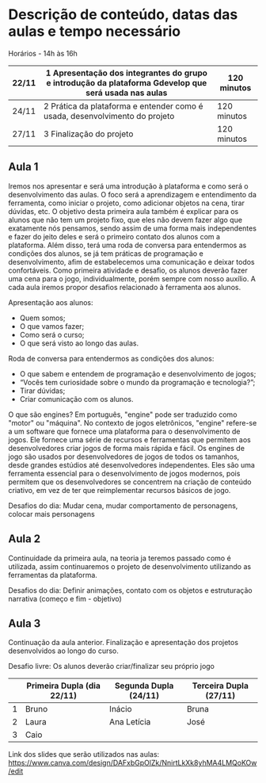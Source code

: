 # Descrição de conteúdo, datas das aulas e tempo necessário

Horários - 14h às 16h 

|22/11 | 1 Apresentação dos integrantes do grupo e introdução da plataforma Gdevelop que será usada nas aulas | 120 minutos|
|------|------------------------------------------------------------------------------------------------------|-----------|
|24/11 | 2 Prática da plataforma e entender como é usada, desenvolvimento do projeto | 120 minutos |
|27/11 | 3 Finalização do projeto | 120 minutos |

## Aula 1 
Iremos nos apresentar e será uma introdução à plataforma e como será o desenvolvimento das aulas. O foco será a aprendizagem e entendimento da ferramenta, como iniciar o projeto, como adicionar objetos na cena, tirar dúvidas, etc. O objetivo desta primeira aula também é explicar para os alunos que não tem um projeto fixo, que eles não devem fazer algo que exatamente nós pensamos, sendo assim de uma forma mais independentes e fazer do jeito deles e será o primeiro contato dos alunos com a plataforma. Além disso, terá uma roda de conversa para entendermos as condições dos alunos, se já tem práticas de programação e desenvolvimento, afim de estabelecemos uma comunicação e deixar todos confortáveis. Como primeira atividade e desafio, os alunos deverão fazer uma cena para o jogo, individualmente, porém sempre com nosso auxílio.  A cada aula iremos propor desafios relacionado à ferramenta aos alunos.


Apresentação aos alunos:
+	Quem somos;
+	O que vamos fazer;
+	Como será o curso;
+	O que será visto ao longo das aulas.

Roda de conversa para entendermos as condições dos alunos:
+	O que sabem e entendem de programação e desenvolvimento de jogos;
+	“Vocês tem curiosidade sobre o mundo da programação e tecnologia?”;
+	Tirar dúvidas;
+	Criar comunicação com os alunos.

O que são engines? Em português, "engine" pode ser traduzido como "motor" ou "máquina". No contexto de jogos eletrônicos, "engine" refere-se a um software que fornece uma plataforma para o desenvolvimento de jogos. Ele fornece uma série de recursos e ferramentas que permitem aos desenvolvedores criar jogos de forma mais rápida e fácil.
Os engines de jogo são usados por desenvolvedores de jogos de todos os tamanhos, desde grandes estúdios até desenvolvedores independentes. Eles são uma ferramenta essencial para o desenvolvimento de jogos modernos, pois permitem que os desenvolvedores se concentrem na criação de conteúdo criativo, em vez de ter que reimplementar recursos básicos de jogo.

Desafios do dia: Mudar cena, mudar comportamento de personagens, colocar mais personagens

## Aula 2 
Continuidade da primeira aula, na teoria ja teremos passado como é utilizada, assim continuaremos o projeto de desenvolvimento utilizando as ferramentas da plataforma.

Desafios do dia: Definir animações, contato com os objetos e estruturação narrativa (começo e fim - objetivo)

## Aula 3 
Continuação da aula anterior. Finalização e apresentação dos projetos desenvolvidos ao longo do curso.

Desafio livre: Os alunos deverão criar/finalizar seu próprio jogo 


||Primeira Dupla (dia 22/11) | Segunda Dupla (24/11) | Terceira Dupla (27/11) | 
|-|--------------------------|-----------------------|------------------------|
|1|     Bruno                |    Inácio             |          Bruna         |          
|2|     Laura                |    Ana Letícia        |           José         | 
|3|     Caio                 |                       |                        |                  
             

Link dos slides que serão utilizados nas aulas: https://www.canva.com/design/DAFxbGpOlZk/NnirtLkXk8yhMA4LMQoKOw/edit
